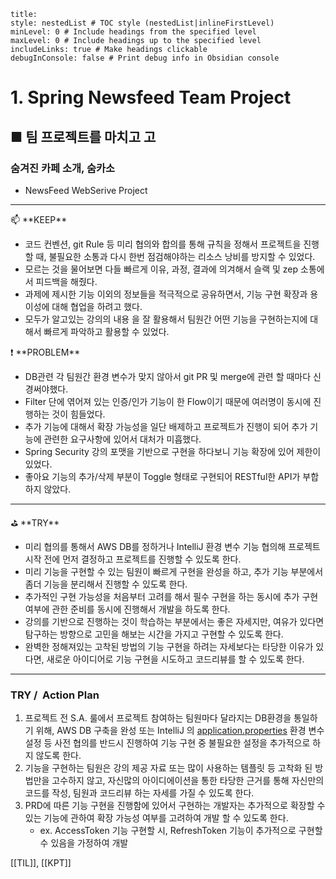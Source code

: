 ```table-of-contents
title: 
style: nestedList # TOC style (nestedList|inlineFirstLevel)
minLevel: 0 # Include headings from the specified level
maxLevel: 0 # Include headings up to the specified level
includeLinks: true # Make headings clickable
debugInConsole: false # Print debug info in Obsidian console
```

# 1. Spring Newsfeed Team Project
## ■ 팀 프로젝트를 마치고 고

### 숨겨진 카페 소개, 숨카소
- NewsFeed WebSerive Project

---

<aside> 📫 **KEEP**

- 코드 컨벤션, git Rule 등 미리 협의와 합의를 통해 규칙을 정해서 프로젝트을 진행할 때, 불필요한 소통과 다시 한번 점검해야하는 리소스 낭비를 방지할 수 있었다.
- 모르는 것을 물어보면 다들 빠르게 이유, 과정, 결과에 의겨해서 슬랙 및 zep 소통에서 피드백을 해줬다.
- 과제에 제시한 기능 이외의 정보들을 적극적으로 공유하면서, 기능 구현 확장과 용이성에 대해 협업을 하려고 했다.
- 모두가 알고있는 강의의 내용 을 잘 활용해서 팀원간 어떤 기능을 구현하는지에 대해서 빠르게 파악하고 활용할 수 있었다.

</aside>

<aside> ❗ **PROBLEM**

- DB관련 각 팀원간 환경 변수가 맞지 않아서 git PR 및 merge에 관련 할 때마다 신경써야했다.
- Filter 단에 엮어져 있는 인증/인가 기능이 한 Flow이기 때문에 여러명이 동시에 진행하는 것이 힘들었다.
- 추가 기능에 대해서 확장 가능성을 일단 배제하고 프로젝트가 진행이 되어 추가 기능에 관련한 요구사항에 있어서 대처가 미흡했다.
- Spring Security 강의 포맷을 기반으로 구현을 하다보니 기능 확장에 있어 제한이 있었다.
- 좋아요 기능의 추가/삭제 부분이 Toggle 형태로 구현되어 RESTful한 API가 부합하지 않았다. </aside>

---

<aside> ⛳ **TRY**

- 미리 협의를 통해서 AWS DB를 정하거나 IntelliJ 환경 변수 기능 협의해 프로젝트 시작 전에 먼저 결정하고 프로젝트를 진행할 수 있도록 한다.
- 미리 기능을 구현할 수 있는 팀원이 빠르게 구현을 완성을 하고, 추가 기능 부분에서 좀더 기능을 분리해서 진행할 수 있도록 한다.
- 추가적인 구현 가능성을 처음부터 고려를 해서 필수 구현을 하는 동시에 추가 구현 여부에 관한 준비를 동시에 진행해서 개발을 하도록 한다.
- 강의를 기반으로 진행하는 것이 학습하는 부분에서는 좋은 자세지만, 여유가 있다면 탐구하는 방향으로 고민을 해보는 시간을 가지고 구현할 수 있도록 한다.
- 완벽한 정해져있는 고착된 방법의 기능 구현을 하려는 자세보다는 타당한 이유가 있다면, 새로운 아이디어로 기능 구현을 시도하고 코드리뷰를 할 수 있도록 한다.

</aside>

---

### **TRY /  Action Plan**

1. 프로젝트 전 S.A. 룰에서 프로젝트 참여하는 팀원마다 달라지는 DB환경을 통일하기 위해, AWS DB 구축을 완성 또는 IntelliJ 의 [application.properties](http://application.properties) 환경 변수 설정 등 사전 협의를 반드시 진행하여 기능 구현 중 불필요한 설정을 추가적으로 하지 않도록 한다.
2. 기능을 구현하는 팀원은 강의 제공 자료 또는 많이 사용하는 템플릿 등 고착화 된 방법만을 고수하지 않고, 자신많의 아이디에이션을 통한 타당한 근거를 통해 자신만의 코드를 작성, 팀원과 코드리뷰 하는 자세를 가질 수 있도록 한다.
3. PRD에 따른 기능 구현을 진행함에 있어서 구현하는 개발자는 추가적으로 확장할 수 있는 기능에 관하여 확장 가능성 여부를 고려하여 개발 할 수 있도록 한다.
    - ex. AccessToken 기능 구현할 시, RefreshToken 기능이 추가적으로 구현할 수 있음을 가정하여 개발






[[TIL]], [[KPT]]
